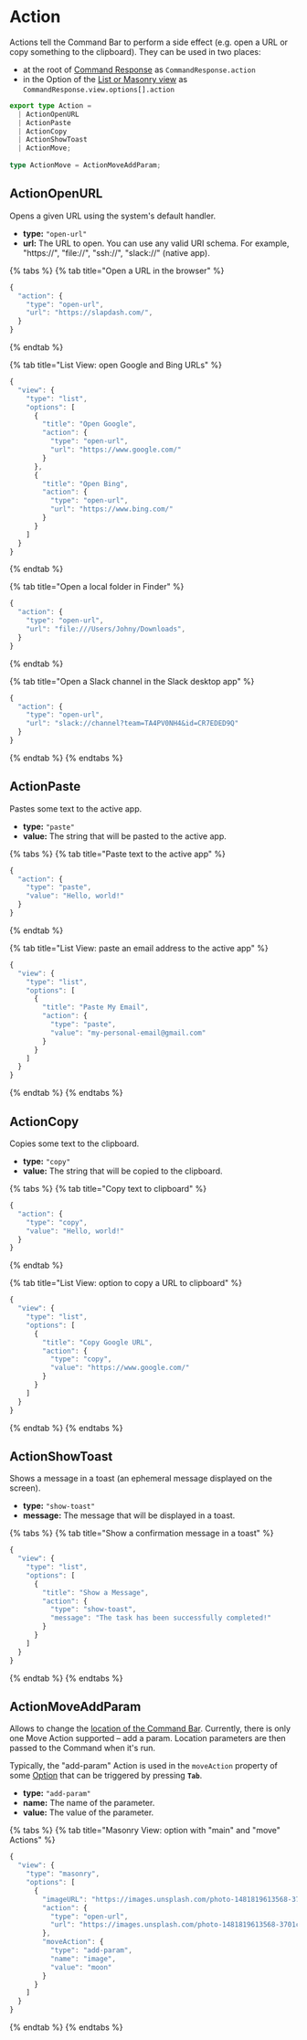 # Action

Actions tell the Command Bar to perform a side effect \(e.g. open a URL or copy something to the clipboard\). They can be used in two places:

* at the root of [Command Response](command-response.md) as `CommandResponse.action`
* in the Option of the [List or Masonry view](command-response-view-list.md) as `CommandResponse.view.options[].action`

```typescript
export type Action =
  | ActionOpenURL
  | ActionPaste
  | ActionCopy
  | ActionShowToast
  | ActionMove;
  
type ActionMove = ActionMoveAddParam;
```

## ActionOpenURL

Opens a given URL using the system's default handler.

* **type:** `"open-url"`
* **url:** The URL to open. You can use any valid URI schema. For example, "https://", "file://", "ssh://", "slack://" \(native app\).

{% tabs %}
{% tab title="Open a URL in the browser" %}
```javascript
{
  "action": {
    "type": "open-url",
    "url": "https://slapdash.com/",
  }
}
```
{% endtab %}

{% tab title="List View: open Google and Bing URLs" %}
```typescript
{
  "view": {
    "type": "list",
    "options": [
      {
        "title": "Open Google",
        "action": {
          "type": "open-url",
          "url": "https://www.google.com/"
        }
      },
      {
        "title": "Open Bing",
        "action": {
          "type": "open-url",
          "url": "https://www.bing.com/"
        }
      }
    ]
  }
}
```
{% endtab %}

{% tab title="Open a local folder in Finder" %}
```typescript
{
  "action": {
    "type": "open-url",
    "url": "file:///Users/Johny/Downloads",
  }
}
```
{% endtab %}

{% tab title="Open a Slack channel in the Slack desktop app" %}
```typescript
{
  "action": {
    "type": "open-url",
    "url": "slack://channel?team=TA4PV0NH4&id=CR7EDED9Q"
  }
}
```
{% endtab %}
{% endtabs %}

## ActionPaste

Pastes some text to the active app.

* **type:** `"paste"`
* **value:** The string that will be pasted to the active app.

{% tabs %}
{% tab title="Paste text to the active app" %}
```typescript
{
  "action": {
    "type": "paste",
    "value": "Hello, world!"
  }
}
```
{% endtab %}

{% tab title="List View: paste an email address to the active app" %}
```typescript
{
  "view": {
    "type": "list",
    "options": [
      {
        "title": "Paste My Email",
        "action": {
          "type": "paste",
          "value": "my-personal-email@gmail.com"
        }
      }
    ]
  }
}
```
{% endtab %}
{% endtabs %}

## ActionCopy

Copies some text to the clipboard.

* **type:** `"copy"`
* **value:** The string that will be copied to the clipboard.

{% tabs %}
{% tab title="Copy text to clipboard" %}
```typescript
{
  "action": {
    "type": "copy",
    "value": "Hello, world!"
  }
}
```
{% endtab %}

{% tab title="List View: option to copy a URL to clipboard" %}
```typescript
{
  "view": {
    "type": "list",
    "options": [
      {
        "title": "Copy Google URL",
        "action": {
          "type": "copy",
          "value": "https://www.google.com/"
        }
      }
    ]
  }
}
```
{% endtab %}
{% endtabs %}

## ActionShowToast

Shows a message in a toast \(an ephemeral message displayed on the screen\).

* **type:** `"show-toast"`
* **message:** The message that will be displayed in a toast.

{% tabs %}
{% tab title="Show a confirmation message in a toast" %}
```typescript
{
  "view": {
    "type": "list",
    "options": [
      {
        "title": "Show a Message",
        "action": {
          "type": "show-toast",
          "message": "The task has been successfully completed!"
        }
      }
    ]
  }
}
```
{% endtab %}
{% endtabs %}

## ActionMoveAddParam

Allows to change the [location of the Command Bar](../command-bar-101/core-terminology.md#location). Currently, there is only one Move Action supported – add a param. Location parameters are then passed to the Command when it's run.

Typically, the "add-param" Action is used in the `moveAction` property of some [Option](command-response-view-list.md#listoption) that can be triggered by pressing **`Tab`**.

* **type:** `"add-param"`
* **name:** The name of the parameter.
* **value:** The value of the parameter.

{% tabs %}
{% tab title="Masonry View: option with \"main\" and \"move\" Actions" %}
```typescript
{
  "view": {
    "type": "masonry",
    "options": [
      {
        "imageURL": "https://images.unsplash.com/photo-1481819613568-3701cbc70156",
        "action": {
          "type": "open-url",
          "url": "https://images.unsplash.com/photo-1481819613568-3701cbc70156"
        },
        "moveAction": {
          "type": "add-param",
          "name": "image",
          "value": "moon"
        }
      }
    ]
  }
}
```
{% endtab %}
{% endtabs %}




